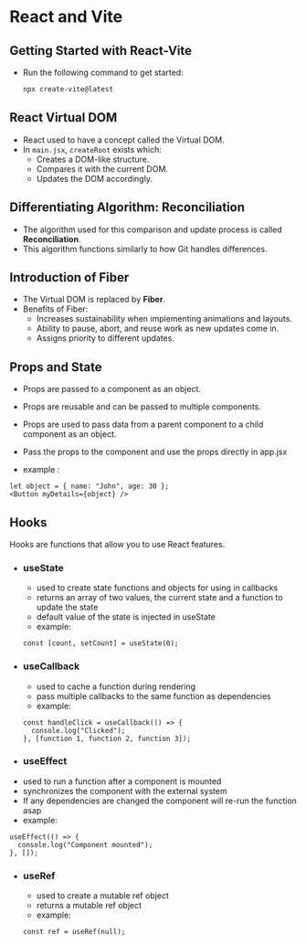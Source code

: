 


# React and Vite

## Getting Started with React-Vite
- Run the following command to get started:
  ```sh
  npx create-vite@latest
  ```

## React Virtual DOM
- React used to have a concept called the Virtual DOM.
- In `main.jsx`, `createRoot` exists which:
  - Creates a DOM-like structure.
  - Compares it with the current DOM.
  - Updates the DOM accordingly.

## Differentiating Algorithm: Reconciliation
- The algorithm used for this comparison and update process is called **Reconciliation**.
- This algorithm functions similarly to how Git handles differences.

## Introduction of Fiber
- The Virtual DOM is replaced by **Fiber**.
- Benefits of Fiber:
  - Increases sustainability when implementing animations and layouts.
  - Ability to pause, abort, and reuse work as new updates come in.
  - Assigns priority to different updates.

## Props and State
- Props are passed to a component as an object.
- Props are reusable and can be passed to multiple components.
- Props are used to pass data from a parent component to a child component as an object.
- Pass the props to the component and use the props directly in app.jsx

- example : 

```
let object = { name: "John", age: 30 };
<Button myDetails={object} />
```

## Hooks
 Hooks are functions that allow you to use React features.
- ### useState 
  - used to create state functions and objects for using in callbacks
  - returns an array of two values, the current state and a function to update the state
  - default value of the state is injected in useState
  - example: 
   ```
   const [count, setCount] = useState(0);
   ```
- ### useCallback
  - used to cache a function during rendering
  - pass multiple callbacks to the same function as dependencies
  - example: 
   ```
   const handleClick = useCallback(() => {
     console.log("Clicked");
   }, [function 1, function 2, function 3]);
   ```
 - ### useEffect
  - used to run a function after a component is mounted
  - synchronizes the component with the external system
  - If any dependencies are changed the component will re-run the function asap
  - example: 
   ```
   useEffect(() => {
     console.log("Component mounted");
   }, []);
   ```
- ### useRef
  - used to create a mutable ref object
  - returns a mutable ref object
  - example: 
   ```
   const ref = useRef(null);
   ```

      

